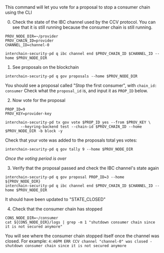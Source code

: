 

This command will let you vote for a proposal to stop a consumer chain using the CLI

0. Check the state of the IBC channel used by the CCV protocol. You can see that it is still running because the consumer chain is still running.

```
PROV_NODE_DIR=~/provider
PROV_CHAIN_ID=provider
CHANNEL_ID=channel-0

interchain-security-pd q ibc channel end $PROV_CHAIN_ID $CHANNEL_ID --home $PROV_NODE_DIR 
```

1. See proposals on the blockchain
```
interchain-security-pd q gov proposals --home $PROV_NODE_DIR
```
You should see a proposal called "Stop the first consumer", with `chain_id: consumer` Check what the `proposal_id` is, and input it as `PROP_ID` below.

2. Now vote for the proposal

```
PROP_ID=9
PROV_KEY=provider-key

interchain-security-pd tx gov vote $PROP_ID yes --from $PROV_KEY \
       --keyring-backend test --chain-id $PROV_CHAIN_ID --home $PROV_NODE_DIR -b block -y
```

Check that your vote was added to the proposals total yes votes:

```
interchain-security-pd q gov tally 9 --home $PROV_NODE_DIR
```

*Once the voting period is over*

3. Verify that the proposal passed and check the IBC channel's state again

```
interchain-security-pd q gov proposal PROP_ID=3 --home ${PROV_NODE_DIR}
interchain-security-pd q ibc channel end $PROV_CHAIN_ID $CHANNEL_ID --home $PROV_NODE_DIR 
```

It should have been updated to "STATE_CLOSED"


4. Check that the consumer chain has stopped
```
CONS_NODE_DIR=~/consumer
cat ${CONS_NODE_DIR}/logs | grep -m 1 "shutdown consumer chain since it is not secured anymore"
```

You will see where the consumer chain stopped itself once the channel was closed. For example: `4:46PM ERR CCV channel "channel-0" was closed - shutdown consumer chain since it is not secured anymore`

